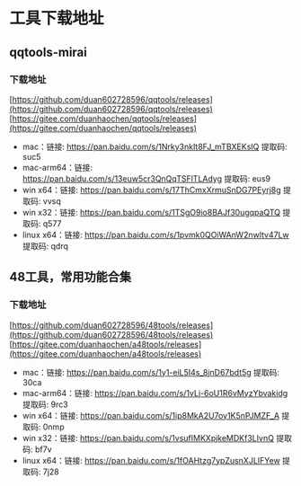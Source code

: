 # 工具下载地址

## qqtools-mirai

### 下载地址
[https://github.com/duan602728596/qqtools/releases](https://github.com/duan602728596/qqtools/releases)   
[https://gitee.com/duanhaochen/qqtools/releases](https://gitee.com/duanhaochen/qqtools/releases)
* mac：链接: https://pan.baidu.com/s/1Nrky3nkIt8FJ_mTBXEKsIQ 提取码: suc5
* mac-arm64：链接: https://pan.baidu.com/s/13euw5cr3QnQqTSFlTLAdyg 提取码: eus9
* win x64：链接: https://pan.baidu.com/s/17ThCmxXrmuSnDG7PEyrj8g 提取码: vvsq
* win x32：链接: https://pan.baidu.com/s/1TSgO9io8BAJf30ugqpaQTQ 提取码: q577
* linux x64：链接: https://pan.baidu.com/s/1pvmk0QOiWAnW2nwltv47Lw 提取码: qdrq

## 48工具，常用功能合集

### 下载地址
[https://github.com/duan602728596/48tools/releases](https://github.com/duan602728596/48tools/releases)   
[https://gitee.com/duanhaochen/a48tools/releases](https://gitee.com/duanhaochen/a48tools/releases)
* mac：链接: https://pan.baidu.com/s/1y1-eiL5I4s_8jnD67bdt5g 提取码: 30ca
* mac-arm64：链接: https://pan.baidu.com/s/1vLj-6oU1R6vMyzYbvakidg 提取码: 9rc3
* win x64：链接: https://pan.baidu.com/s/1ip8MkA2U7oy1K5nPJMZF_A 提取码: 0nmp
* win x32：链接: https://pan.baidu.com/s/1vsufIMKXpjkeMDKf3LIvnQ 提取码: bf7v
* linux x64：链接: https://pan.baidu.com/s/1fOAHtzg7ypZusnXJLIFYew 提取码: 7j28
